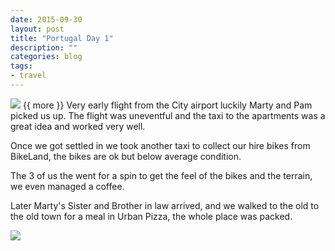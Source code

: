 ```yaml
---
date: 2015-09-30
layout: post
title: "Portugal Day 1"
description: ""
categories: blog 
tags:
- travel 
---
```


<!--start excerpt-->
![](/images/2015/2015-09-30-portugal-day-1-4.jpg)
{{ more }}
Very early flight from the City airport luckily Marty and Pam picked us up. The flight was uneventful and the taxi to the apartments was a great idea and worked very well.

Once we got settled in we took another taxi to collect our hire bikes from BikeLand, the bikes are ok but below average condition.

The 3 of us the went for a spin to get the feel of the bikes and the terrain, we even managed a coffee.

Later Marty's Sister and Brother in law arrived, and we walked to the old to the old town for a meal in Urban Pizza, the whole place was packed.

![](/images/2015/2015-09-30-portugal-day-1.jpg)
